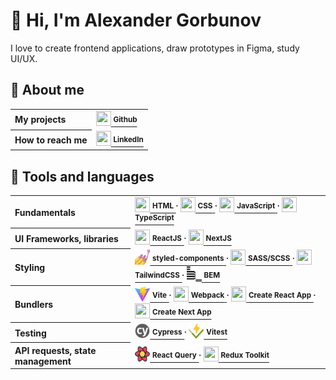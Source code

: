 <h1>👋 Hi, I'm Alexander Gorbunov</h1>
<p>I love to create frontend applications, draw prototypes in Figma, study UI/UX.</p>

<!-- <a href="https://storybook.js.org/">
    <img src="https://cdn.jsdelivr.net/gh/devicons/devicon/icons/storybook/storybook-original.svg" width="40" height="40"/>
    <div><strong>Storybook</strong></div>
   </a> -->

<h2>👤 About me</h2>

<table>
 <tr>
  <th align="left">My projects</th>
  <td>
   <a href="https://github.com/arlagonix/arlagonix.github.io">
    <img src="https://cdn.jsdelivr.net/gh/devicons/devicon/icons/github/github-original.svg" width="24" height="24"/>
    <strong><sup>Github</sup></strong>
   </a>
  </td>
 </tr>
 <tr><!-- Empty row that helps to make all rows in the table have the same bg color --></tr>
 <tr>
  <th align="left">How to reach me</th>
  <td>
   <a href="https://www.linkedin.com/in/alex-gorbunov/">
    <img src="https://cdn.jsdelivr.net/gh/devicons/devicon/icons/linkedin/linkedin-original.svg" width="24" height="24"/>
    <strong><sup>LinkedIn</strong></sup>
   </a>
  </td>
 </tr>
</table>

<h2>🔨 Tools and languages</h2>

<table>
 <tr>
  <th align="left">Fundamentals</th>
  <td>
   <a href="https://www.w3schools.com/html/default.asp">
    <img src="https://cdn.jsdelivr.net/gh/devicons/devicon/icons/html5/html5-original.svg" width="24" height="24"/>
    <strong><sup>HTML</sup></strong>
   </a>
   <strong><sup>⸱</sup></strong>
   <a href="https://www.w3schools.com/css/css_intro.asp">
    <img src="https://cdn.jsdelivr.net/gh/devicons/devicon/icons/css3/css3-original.svg" width="24" height="24"/>
    <strong><sup>CSS</sup></strong>
   </a>
   <strong><sup>⸱</sup></strong>
   <a href="https://developer.mozilla.org/en-US/docs/Learn/JavaScript/First_steps/What_is_JavaScript">
    <img src="https://cdn.jsdelivr.net/gh/devicons/devicon/icons/javascript/javascript-original.svg" width="24" height="24"/>
    <strong><sup>JavaScript</sup></strong>
   </a>
   <strong><sup>⸱</sup></strong>
   <a href="https://www.typescriptlang.org/">
    <img src="https://cdn.jsdelivr.net/gh/devicons/devicon/icons/typescript/typescript-original.svg" width="24" height="24"/>
    <strong><sup>TypeScript</sup></strong>
   </a>
  </td>
 </tr>
 <tr><!-- Empty row that helps to make all rows in the table have the same bg color --></tr>
 <tr>
  <th align="left">UI Frameworks, libraries</th>
  <td>
   <a href="https://reactjs.org/">
    <img src="https://cdn.jsdelivr.net/gh/devicons/devicon/icons/react/react-original.svg" width="24" height="24"/>
    <strong><sup>ReactJS</sup></strong>
   </a>
   <strong><sup>⸱</sup></strong>
   <a href="https://nextjs.org/learn/foundations/about-nextjs/what-is-nextjs">
    <img src="https://cdn.jsdelivr.net/gh/devicons/devicon/icons/nextjs/nextjs-original.svg" width="24" height="24"/>
    <strong><sup>NextJS</sup></strong>
   </a>
  </td>
 </tr>
 <tr><!-- Empty row that helps to make all rows in the table have the same bg color --></tr>
 <tr>
  <th align="left">Styling</th>
  <td>
   <a href="https://styled-components.com/">
    <img src="./assets/styled-components.jpg" width="24" height="24"/>
    <strong><sup>styled-components</sup></strong>
   </a>
   <strong><sup>⸱</sup></strong>
   <a href="https://sass-lang.com/">
    <img src="https://cdn.jsdelivr.net/gh/devicons/devicon/icons/sass/sass-original.svg" width="24" height="24"/>
    <strong><sup>SASS/SCSS</sup></strong>
   </a>
   <strong><sup>⸱</sup></strong>
   <a href="https://tailwindcss.com/">
    <img src="https://cdn.jsdelivr.net/gh/devicons/devicon/icons/tailwindcss/tailwindcss-plain.svg" width="24" height="24"/>
    <strong><sup>TailwindCSS</sup></strong>
   </a>
   <strong><sup>⸱</sup></strong>
   <a href="https://en.bem.info/">
    <img src="./assets/bem.svg" width="24" height="24"/>
    <strong><sup>BEM</sup></strong>
   </a>
  </td>
 </tr>
 <tr><!-- Empty row that helps to make all rows in the table have the same bg color --></tr>
 <tr>
  <th align="left">Bundlers</th>
  <td>
   <a href="https://vitejs.dev/">
    <img src="./assets/vitejs.svg" width="24" height="24"/>
    <strong><sup>Vite</sup></strong>
   </a>
   <strong><sup>⸱</sup></strong>
   <a href="https://webpack.js.org/">
    <img src="https://cdn.jsdelivr.net/gh/devicons/devicon/icons/webpack/webpack-original.svg" width="24" height="24"/>
    <strong><sup>Webpack</sup></strong>
   </a>
   <strong><sup>⸱</sup></strong>
   <a href="https://create-react-app.dev/">
    <img src="https://cdn.jsdelivr.net/gh/devicons/devicon/icons/react/react-original.svg" width="24" height="24"/>
    <strong><sup>Create React App</sup></strong>
   </a>
   <strong><sup>⸱</sup></strong>
   <a href="https://nextjs.org/docs/api-reference/create-next-app">
    <img src="https://cdn.jsdelivr.net/gh/devicons/devicon/icons/nextjs/nextjs-original.svg" width="24" height="24"/>
    <strong><sup>Create Next App</sup></strong>
   </a>
  </td>
 </tr>
 <tr><!-- Empty row that helps to make all rows in the table have the same bg color --></tr>
 <tr>
  <th align="left">Testing</th>
  <td>
   <a href="https://www.cypress.io/">
    <img src="./assets/cypress.svg" width="24" height="24"/>
    <strong><sup>Cypress</sup></strong>
   </a>
   <strong><sup>⸱</sup></strong>
   <a href="https://vitest.dev/">
    <img src="./assets/vitest.svg" width="24" height="24"/>
    <strong><sup>Vitest</sup></strong>
   </a>
  </td>
 </tr>
 <tr><!-- Empty row that helps to make all rows in the table have the same bg color --></tr>
 <tr>
  <th align="left">API requests, state management</th>
  <td>
   <a href="https://react-query-v3.tanstack.com/">
    <img src="./assets/react-query.svg" width="24" height="24"/>
    <strong><sup>React Query</sup></strong>
   </a>
   <strong><sup>⸱</sup></strong>
   <a href="https://redux-toolkit.js.org/">
    <img src="https://cdn.jsdelivr.net/gh/devicons/devicon/icons/redux/redux-original.svg" width="24" height="24"/>
    <strong><sup>Redux Toolkit</sup></strong>
   </a>
  </td>
 </tr>
</table>
